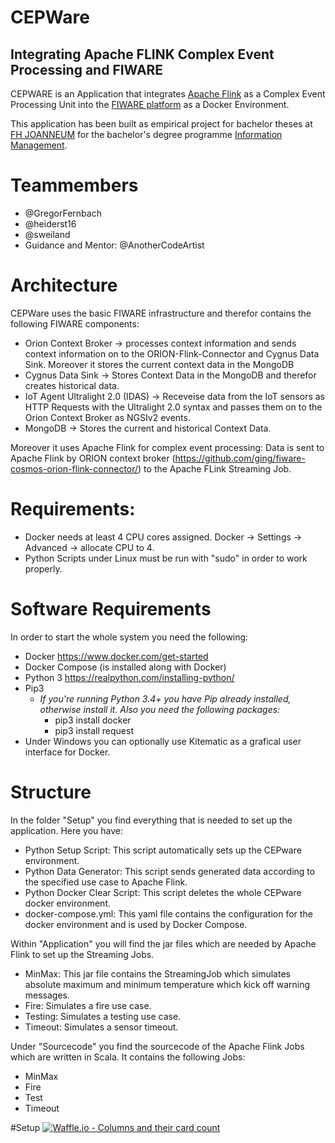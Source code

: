 # CEPWare
## Integrating Apache FLINK Complex Event Processing and FIWARE

CEPWARE is an Application that integrates [Apache Flink](https://flink.apache.org/) as a Complex Event Processing Unit into the [FIWARE platform](https://www.fiware.org/) as a Docker Environment.

This application has been built as empirical project for bachelor theses at [FH JOANNEUM](https://www.fh-joanneum.at/) for the bachelor's degree programme [Information Management](https://www.fh-joanneum.at/informationsmanagement/bachelor/en/). 

# Teammembers
* @GregorFernbach
* @heiderst16
* @sweiland
* Guidance and Mentor: @AnotherCodeArtist

# Architecture
 CEPWare uses the basic FIWARE infrastructure and therefor contains the following FIWARE components:
* Orion Context Broker -> processes context information and sends context information on to the ORION-Flink-Connector and Cygnus Data Sink. Moreover it stores the current context data in the MongoDB
* Cygnus Data Sink -> Stores Context Data in the MongoDB and therefor creates historical data.
* IoT Agent Ultralight 2.0 (IDAS) -> Receveise data from the IoT sensors as HTTP Requests with the Ultralight 2.0 syntax and passes them on to the Orion Context Broker as NGSIv2 events.
* MongoDB -> Stores the current and historical Context Data.

Moreover it uses Apache Flink for complex event processing:
Data is sent to Apache Flink by ORION context broker (https://github.com/ging/fiware-cosmos-orion-flink-connector/) to the Apache FLink Streaming Job.

# Requirements:
* Docker needs at least 4 CPU cores assigned. Docker -> Settings -> Advanced -> allocate CPU to 4.
* Python Scripts under Linux must be run with "sudo" in order to work properly.

# Software Requirements
In order to start the whole system you need the following:
* Docker https://www.docker.com/get-started
* Docker Compose (is installed along with Docker)
* Python 3 https://realpython.com/installing-python/
* Pip3
   * *If you're running Python 3.4+ you have Pip already installed, otherwise install it. Also you need the following         packages:*
      * pip3 install docker
      * pip3 install request
* Under Windows you can optionally use Kitematic as a grafical user interface for Docker.

# Structure
In the folder "Setup" you find everything that is needed to set up the application. Here you have:
* Python Setup Script: This script automatically sets up the CEPware environment.
* Python Data Generator: This script sends generated data according to the specified use case to Apache Flink.
* Python Docker Clear Script: This script deletes the whole CEPware docker environment.
* docker-compose.yml: This yaml file contains the configuration for the docker environment and is used by Docker Compose.

Within "Application" you will find the jar files which are needed by Apache Flink to set up the Streaming Jobs.
* MinMax: This jar file contains the StreamingJob which simulates absolute maximum and minimum temperature which kick off warning messages.
* Fire: Simulates a fire use case.
* Testing: Simulates a testing use case.
* Timeout: Simulates a sensor timeout.

Under "Sourcecode" you find the sourcecode of the Apache Flink Jobs which are written in Scala. It contains the following Jobs:
* MinMax
* Fire
* Test
* Timeout

#Setup
[![Waffle.io - Columns and their card count](https://badge.waffle.io/AnotherCodeArtist/CEPWare.svg?columns=all)](https://waffle.io/AnotherCodeArtist/CEPWare)
